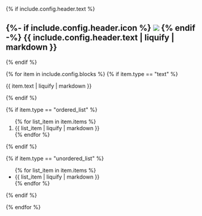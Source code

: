 {% if include.config.header.text %}
<h2 class="flex items-center" id="{{ include.config.header.text | slugify }}">
{%- if include.config.header.icon %}
<img class="mr-1.5 w-5 h-5" src="{{ include.config.header.icon }}" />
{% endif -%}
{{ include.config.header.text | liquify | markdown }}
</h2>
{% endif %}

{% for item in include.config.blocks %}
{% if item.type == "text" %}

<p>{{ item.text | liquify | markdown }}</p>
{% endif %}

{% if item.type == "ordered_list" %}

<ol>
{% for list_item in item.items %}
<li>{{ list_item | liquify | markdown }}</li>
{% endfor %}
</ol>
{% endif %}

{% if item.type == "unordered_list" %}

<ul>
{% for list_item in item.items %}
<li>{{ list_item | liquify | markdown }}</li>
{% endfor %}
</ul>
{% endif %}

{% endfor %}
